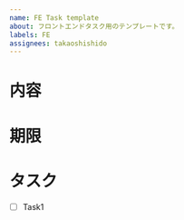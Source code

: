 ```yaml
---
name: FE Task template
about: フロントエンドタスク用のテンプレートです。
labels: FE
assignees: takaoshishido
---
```

# 内容
# 期限
# タスク
- [ ] Task1
